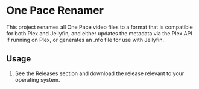 # One Pace Renamer

This project renames all One Pace video files to a format that is compatible for both Plex and Jellyfin, and either updates the metadata via the Plex API if running on Plex, or generates an .nfo file for use with Jellyfin.

## Usage

1. See the Releases section and download the release relevant to your operating system.
